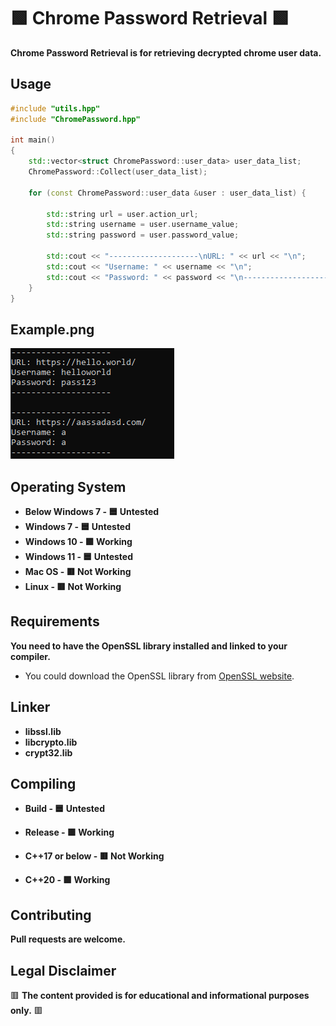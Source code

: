 # 🟩 Chrome Password Retrieval 🟩

**Chrome Password Retrieval is for retrieving decrypted chrome user data.**

## Usage

```c++
#include "utils.hpp"
#include "ChromePassword.hpp"

int main()
{
    std::vector<struct ChromePassword::user_data> user_data_list;
    ChromePassword::Collect(user_data_list);

    for (const ChromePassword::user_data &user : user_data_list) {

        std::string url = user.action_url;
        std::string username = user.username_value;
        std::string password = user.password_value;

        std::cout << "--------------------\nURL: " << url << "\n";
        std::cout << "Username: " << username << "\n";
        std::cout << "Password: " << password << "\n--------------------\n\n";
    }
}
```

## Example.png

![alt text](https://github.com/yurtrimu/chrome-password/blob/main/Example.png?raw=true)

## Operating System
- **Below Windows 7 - 🟦 Untested**
- **Windows 7 -       🟦 Untested**
- **Windows 10 -      🟩 Working**
- **Windows 11 -      🟦 Untested**
- **Mac OS -          🟥 Not Working**
- **Linux -           🟥 Not Working**

## Requirements

**You need to have the OpenSSL library installed and linked to your compiler.**

- You could download the OpenSSL library from [OpenSSL website](https://www.openssl.org/source/).

## Linker

- **libssl.lib**
- **libcrypto.lib**
- **crypt32.lib**

## Compiling

- **Build -   🟦 Untested**
- **Release - 🟩 Working**

- **C++17 or below - 🟥 Not Working**
- **C++20 -          🟩 Working**

## Contributing

**Pull requests are welcome.**

## Legal Disclaimer
🟥 **The content provided is for educational and informational purposes only.** 🟥
